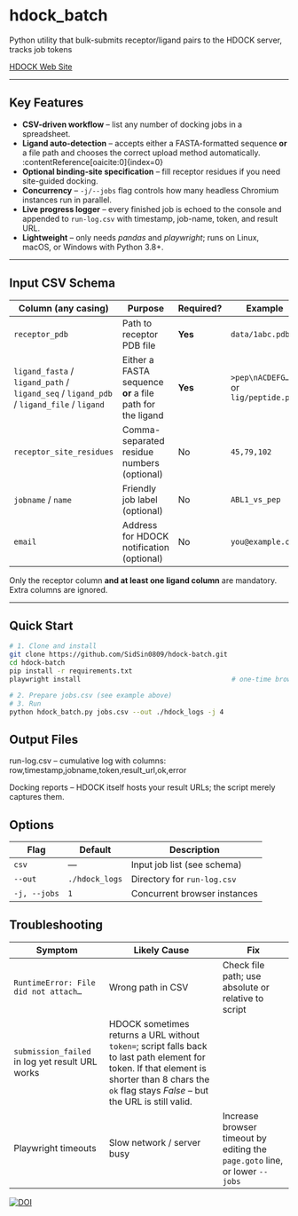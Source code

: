# hdock_batch
Python utility that bulk-submits receptor/ligand pairs to the HDOCK server, tracks job tokens


[HDOCK Web Site](http://hdock.phys.hust.edu.cn/)

---

##  Key Features
* **CSV-driven workflow** – list any number of docking jobs in a spreadsheet.  
* **Ligand auto-detection** – accepts either a FASTA-formatted sequence **or** a file path and chooses the correct upload method automatically. :contentReference[oaicite:0]{index=0}  
* **Optional binding-site specification** – fill receptor residues if you need site-guided docking.
* **Concurrency** – `-j/--jobs` flag controls how many headless Chromium instances run in parallel.  
* **Live progress logger** – every finished job is echoed to the console and appended to `run-log.csv` with timestamp, job-name, token, and result URL.
* **Lightweight** – only needs *pandas* and *playwright*; runs on Linux, macOS, or Windows with Python 3.8+.  

---

##  Input CSV Schema

| Column (any casing) | Purpose | Required? | Example |
|---------------------|---------|-----------|---------|
| `receptor_pdb`      | Path to receptor PDB file             | **Yes** | `data/1abc.pdb` |
| `ligand_fasta` / `ligand_path` / `ligand_seq` / `ligand_pdb` / `ligand_file` / `ligand` | Either a FASTA sequence **or** a file path for the ligand | **Yes** | `>pep\nACDEFG…` or `lig/peptide.pdb` |
| `receptor_site_residues` | Comma-separated residue numbers (optional) | No | `45,79,102` |
| `jobname` / `name`  | Friendly job label (optional) | No | `ABL1_vs_pep` |
| `email`             | Address for HDOCK notification (optional) | No | `you@example.com` |

Only the receptor column **and at least one ligand column** are mandatory. Extra columns are ignored.

---

##  Quick Start

```bash
# 1. Clone and install
git clone https://github.com/SidSin0809/hdock-batch.git
cd hdock-batch
pip install -r requirements.txt
playwright install                                      # one-time browser download

# 2. Prepare jobs.csv (see example above)
# 3. Run
python hdock_batch.py jobs.csv --out ./hdock_logs -j 4

```
##  Output Files
run-log.csv – cumulative log with columns:
row,timestamp,jobname,token,result_url,ok,error

Docking reports – HDOCK itself hosts your result URLs; the script merely captures them.

##  Options
| Flag         | Default        | Description                  |
| ------------ | -------------- | ---------------------------- |
| `csv`        | —              | Input job list (see schema)  |
| `--out`      | `./hdock_logs` | Directory for `run-log.csv`  |
| `-j, --jobs` | `1`            | Concurrent browser instances |


## Troubleshooting
| Symptom                                         | Likely Cause                                                                                                                                                                                        | Fix                                                                         |
| ----------------------------------------------- | --------------------------------------------------------------------------------------------------------------------------------------------------------------------------------------------------- | --------------------------------------------------------------------------- |
| `RuntimeError: File did not attach…`            | Wrong path in CSV                                                                                                                                                                                   | Check file path; use absolute or relative to script                         |
| `submission_failed` in log yet result URL works | HDOCK sometimes returns a URL without `token=`; script falls back to last path element for token. If that element is shorter than 8 chars the `ok` flag stays *False* – but the URL is still valid. |                                                                             |
| Playwright timeouts                             | Slow network / server busy                                                                                                                                                                          | Increase browser timeout by editing the `page.goto` line, or lower `--jobs` |

[![DOI](https://zenodo.org/badge/993783900.svg)](https://doi.org/10.5281/zenodo.17038560)
